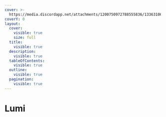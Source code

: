 ```yaml
---
cover: >-
  https://media.discordapp.net/attachments/1200750972788555836/1336310626682802176/image.png?ex=67a357c0&is=67a20640&hm=f3412189b1df1ce03ad2ad65d136bc861aee800c8b1bd57322f61d85c23db7e0&=&format=webp&quality=lossless&width=825&height=183
coverY: 0
layout:
  cover:
    visible: true
    size: full
  title:
    visible: true
  description:
    visible: true
  tableOfContents:
    visible: true
  outline:
    visible: true
  pagination:
    visible: true
---
```


# Lumi

